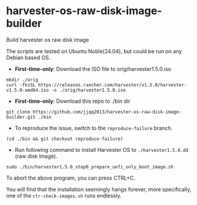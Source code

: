# harvester-os-raw-disk-image-builder
Build harvester os raw disk image

The scripts are tested on Ubuntu Noble(24.04), but could be run on any Debian based OS.

- **First-time-only**: Download the ISO file to orig/harvester1.5.0.iso
```
mkdir ./orig
curl -fksSL https://releases.rancher.com/harvester/v1.5.0/harvester-v1.5.0-amd64.iso -o ./orig/harvester1.5.0.iso
```

- **First-time-only**: Download this repo to ./bin dir
```
git clone https://github.com/jjqq2013/harvester-os-raw-disk-image-builder.git ./bin
```

- To reproduce the issue, switch to the `reproduce-failure` branch.
```
(cd ./bin && git checkout reproduce-failure)
```

- Run following command to install Harvester OS to `./harvester1.5.0.dd` (raw disk image).
```
sudo ./bin/harvester1.5.0_step0_prepare_uefi_only_boot_image.sh
```

To abort the above program, you can press CTRL+C. 

You will find that the installation seemingly hangs forever, more specifically, one of the `ctr-check-images.sh` runs endlessly.
